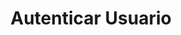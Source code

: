 ---
title: Autenticar Usuario
api:
  file: readme-hml-auth.json
  operationId: post_v1-authentication
hidden: false
---